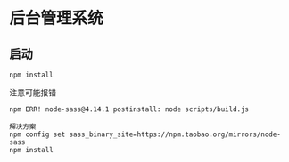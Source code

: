# 后台管理系统

## 启动

```nginx
npm install
```

注意可能报错 

```nginx
npm ERR! node-sass@4.14.1 postinstall: node scripts/build.js

解决方案
npm config set sass_binary_site=https://npm.taobao.org/mirrors/node-sass
npm install
```

